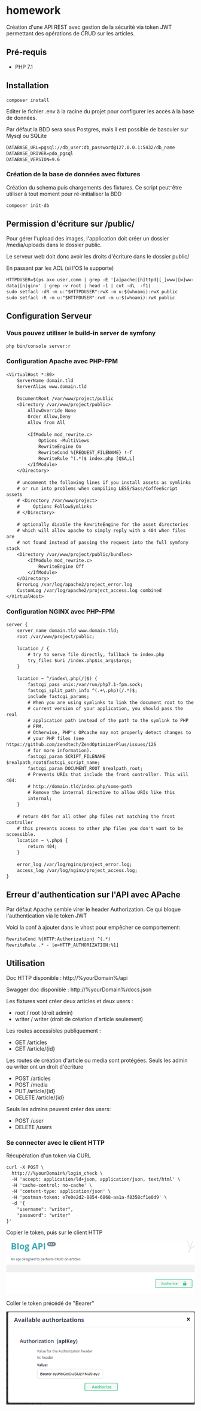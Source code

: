 # homework

Création d'une API REST avec gestion de la sécurité via token JWT permettant des opérations de CRUD sur les articles.

## Pré-requis

- PHP 7.1

## Installation

```text
composer install
```

Editer le fichier .env à la racine du projet pour configurer les accès à la base de données.

Par défaut la BDD sera sous Postgres, mais il est possible de basculer sur Mysql ou SQLite

```text
DATABASE_URL=pgsql://db_user:db_password@127.0.0.1:5432/db_name
DATABASE_DRIVER=pdo_pgsql
DATABASE_VERSION=9.6
```

### Création de la base de données avec fixtures

Création du schema puis chargements des fixtures.
Ce script peut⁻être utiliser à tout moment pour ré-initialiser la BDD

```text
composer init-db
```

## Permission d'écriture sur /public/
Pour gérer l'upload des images, l'application doit créer un dossier /media/uploads dans le dossier public.

Le serveur web doit donc avoir les droits d'écriture dans le dossier public/

En passant par les ACL (si l'OS le supporte)

```text
HTTPDUSER=$(ps axo user,comm | grep -E '[a]pache|[h]ttpd|[_]www|[w]ww-data|[n]ginx' | grep -v root | head -1 | cut -d\  -f1)
sudo setfacl -dR -m u:"$HTTPDUSER":rwX -m u:$(whoami):rwX public
sudo setfacl -R -m u:"$HTTPDUSER":rwX -m u:$(whoami):rwX public
```

## Configuration Serveur

### Vous pouvez utiliser le build-in server de symfony
```text
php bin/console server:r
```

### Configuration Apache avec PHP-FPM
```apacheconfig
<VirtualHost *:80>
    ServerName domain.tld
    ServerAlias www.domain.tld

    DocumentRoot /var/www/project/public
    <Directory /var/www/project/public>
        AllowOverride None
        Order Allow,Deny
        Allow from All

        <IfModule mod_rewrite.c>
            Options -MultiViews
            RewriteEngine On
            RewriteCond %{REQUEST_FILENAME} !-f
            RewriteRule ^(.*)$ index.php [QSA,L]
        </IfModule>
    </Directory>

    # uncomment the following lines if you install assets as symlinks
    # or run into problems when compiling LESS/Sass/CoffeeScript assets
    # <Directory /var/www/project>
    #     Options FollowSymlinks
    # </Directory>

    # optionally disable the RewriteEngine for the asset directories
    # which will allow apache to simply reply with a 404 when files are
    # not found instead of passing the request into the full symfony stack
    <Directory /var/www/project/public/bundles>
        <IfModule mod_rewrite.c>
            RewriteEngine Off
        </IfModule>
    </Directory>
    ErrorLog /var/log/apache2/project_error.log
    CustomLog /var/log/apache2/project_access.log combined
</VirtualHost>
```

### Configuration NGINX avec PHP-FPM

```text
server {
    server_name domain.tld www.domain.tld;
    root /var/www/project/public;

    location / {
        # try to serve file directly, fallback to index.php
        try_files $uri /index.php$is_args$args;
    }

    location ~ ^/index\.php(/|$) {
        fastcgi_pass unix:/var/run/php7.1-fpm.sock;
        fastcgi_split_path_info ^(.+\.php)(/.*)$;
        include fastcgi_params;
        # When you are using symlinks to link the document root to the
        # current version of your application, you should pass the real
        # application path instead of the path to the symlink to PHP
        # FPM.
        # Otherwise, PHP's OPcache may not properly detect changes to
        # your PHP files (see https://github.com/zendtech/ZendOptimizerPlus/issues/126
        # for more information).
        fastcgi_param SCRIPT_FILENAME $realpath_root$fastcgi_script_name;
        fastcgi_param DOCUMENT_ROOT $realpath_root;
        # Prevents URIs that include the front controller. This will 404:
        # http://domain.tld/index.php/some-path
        # Remove the internal directive to allow URIs like this
        internal;
    }

    # return 404 for all other php files not matching the front controller
    # this prevents access to other php files you don't want to be accessible.
    location ~ \.php$ {
        return 404;
    }

    error_log /var/log/nginx/project_error.log;
    access_log /var/log/nginx/project_access.log;
}
```

## Erreur d'authentication sur l'API avec APache
Par défaut Apache semble virer le header Authorization. Ce qui bloque l'authentication via le token JWT

Voici la conf à ajouter dans le vhost pour empêcher ce comportement:
```apacheconfig
RewriteCond %{HTTP:Authorization} ^(.*)
RewriteRule .* - [e=HTTP_AUTHORIZATION:%1] 
```

## Utilisation

Doc HTTP disponible : http://%yourDomain%/api

Swagger doc disponible : http://%yourDomain%/docs.json

Les fixtures vont créer deux articles et deux users : 

- root / root (droit admin)
- writer / writer (droit de création d'article seulement)

Les routes accessibles publiquement :

- GET /articles
- GET /article/{id}

Les routes de création d'article ou media sont protégées. Seuls les admin ou writer ont un droit d'écriture

- POST /articles
- POST /media
- PUT /article/{id}
- DELETE /article/{id}

Seuls les admins peuvent créer des users:

- POST /user
- DELETE /users

### Se connecter avec le client HTTP

Récupération d'un token via CURL 
```curl
curl -X POST \
  http:///%yourDomain%/login_check \
  -H 'accept: application/ld+json, application/json, text/html' \
  -H 'cache-control: no-cache' \
  -H 'content-type: application/json' \
  -H 'postman-token: e7e0e2d2-8854-6868-aa1a-f8358cf1e0d9' \
  -d '{
	"username": "writer",
	"password": "writer"
}'
```
Copier le token, puis sur le client HTTP

![alt text](doc/authorization1.png "Description goes here")

Coller le token précédé de "Bearer"

![alt text](doc/authorization2.png "Description goes here")




